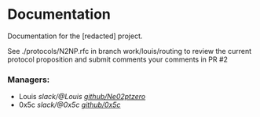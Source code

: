 # Documentation

Documentation for the [redacted]  project.

See ./protocols/N2NP.rfc in branch work/louis/routing to review the current protocol proposition and submit comments your comments in PR #2

### Managers:

- Louis *slack/@Louis*    [*github/Ne02ptzero*](https://github.com/Ne02ptzero)
- 0x5c *slack/@0x5c*    [*github/0x5c*](https://github.com/0x5c)
